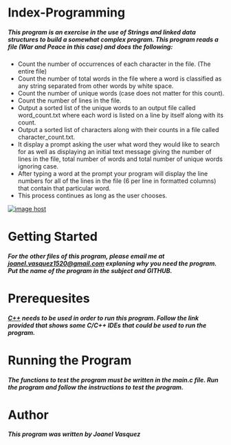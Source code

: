 # Index-Programming
##### This program is an exercise in the use of Strings and linked data structures to build a somewhat complex program. This program reads a file (War and Peace in this case) and does the following:
  * Count the number of occurrences of each character in the file. (The entire file)
  * Count the number of total words in the file where a word is classified as any string separated from other words by white space. 
  * Count the number of unique words (case does not matter for this count).
  * Count the number of lines in the file.
  * Output a sorted list of the unique words to an output file called word_count.txt where each word is listed on a line by itself along with its count.
  * Output a sorted list of characters along with their counts in a file called character_count.txt.
  * It display a prompt asking the user what word they would like to search for as well as displaying an initial text message giving the number of lines in the file, total number of words and total number of unique words ignoring case. 
  * After typing a word at the prompt your program will display the line numbers for all of the lines in the file (6 per line in formatted columns) that contain that particular word. 
  * This process continues as long as the user chooses.

<a href="http://imgbox.com/NxUmkgIL" target="_blank"><img src="https://thumbs.imgbox.com/fe/90/NxUmkgIL_t.png" alt="image host"/></a>
# __Getting Started__
##### For the other files of this program, please email me at joanel.vasquez1520@gmail.com explaning why you need the program. Put the name of the program in the subject and GITHUB. 
# __Prerequesites__
##### [C++](http://www.cyberprogrammers.net/2015/11/top-9-best-cc-ides-for-windowsmac-os.html) needs to be used in order to run this program. Follow the link provided that shows some C/C++ IDEs that could be used to run the program. 
# __Running the Program__
##### The functions to test the program must be written in the main.c file. Run the program and follow the instructions to test the program. 
# __Author__
##### This program was written by Joanel Vasquez
